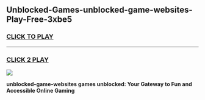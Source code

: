 
## Unblocked-Games-unblocked-game-websites-Play-Free-3xbe5
<h3>
<a href="https://premium76.site?title=unblocked-game-websites&ref=23A">CLICK TO PLAY</a></h3>
<hr>

<h3>
<a href="https://premium76.site?title=unblocked-game-websites&ref=23A">CLICK 2 PLAY</a>
  
</h3>

<a href="https://premium76.site?title=unblocked-game-websites&ref=23A"><img src="https://clearcache.store/games.png"></a>


**unblocked-game-websites games unblocked: Your Gateway to Fun and Accessible Online Gaming**
